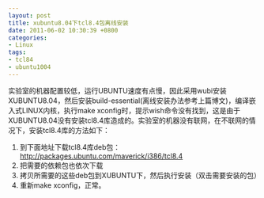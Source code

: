 ```yaml
---
layout: post
title: xubuntu8.04下tcl8.4包离线安装
date: 2011-06-02 10:30:39 +0800
categories:
- Linux
tags:
- tcl84
- ubuntu1004
---
```


实验室的机器配置较低，运行UBUNTU速度有点慢，因此采用wubi安装XUBUNTU8.04，然后安装build-essential(离线安装办法参考上篇博文)，编译嵌入式LINUX内核，执行make xconfig时，提示wish命令没有找到，这是由于XUBUNTU8.04没有安装tcl8.4库造成的。实验室的机器没有联网，在不联网的情况下，安装tcl8.4库的方法如下：

1. 到下面地址下载tcl8.4库deb包：http://packages.ubuntu.com/maverick/i386/tcl8.4
2. 把需要的依赖包也依次下载
3. 拷贝所需要的这些deb包到XUBUNTU下，然后执行安装（双击需要安装的包）
4. 重新make xconfig，正常。
